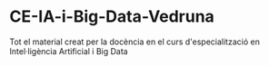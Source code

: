 # CE-IA-i-Big-Data-Vedruna
Tot el material creat per la docència en el curs d'especialització en Intel·ligència Artificial i Big Data
